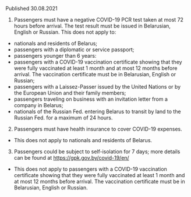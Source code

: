 Published 30.08.2021
1. Passengers must have a negative COVID-19 PCR test taken at most 72 hours before arrival. The test result must be issued in Belarusian, English or Russian.
This does not apply to:
- nationals and residents of Belarus;
- passengers with a diplomatic or service passport;
- passengers younger than 6 years:
- passengers with a COVID-19 vaccination certificate showing that they were fully vaccinated at least 1 month and at most 12 months before arrival. The vaccination certificate must be in Belarusian, English or Russian;
- passengers with a Laissez-Passer issued by the United Nations or by the European Union and their family members;
- passengers traveling on business with an invitation letter from a company in Belarus;
- nationals of the Russian Fed. entering Belarus to transit by land to the Russian Fed. for a maximum of 24 hours.
2. Passengers must have health insurance to cover COVID-19 expenses.
- This does not apply to nationals and residents of Belarus.
3. Passengers could be subject to self-isolation for 7 days; more details can be found at <a href="https://gpk.gov.by/covid-19/en/">https://gpk.gov.by/covid-19/en/</a> 
- This does not apply to passengers with a COVID-19 vaccination certificate showing that they were fully vaccinated at least 1 month and at most 12 months before arrival. The vaccination certificate must be in Belarusian, English or Russian.

